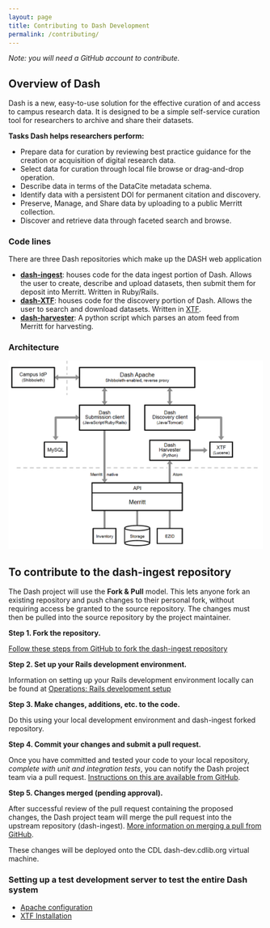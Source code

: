 ```yaml
---
layout: page
title: Contributing to Dash Development
permalink: /contributing/
---
```


_Note: you will need a GitHub account to contribute._

## Overview of Dash

Dash is a new, easy-to-use solution for the effective curation of and access to campus research data. It is designed to be a simple self-service curation tool for researchers to archive and share their datasets.

**Tasks Dash helps researchers perform:**

* Prepare data for curation by reviewing best practice guidance for the creation or acquisition of digital research data.
* Select data for curation through local file browse or drag-and-drop operation.
* Describe data in terms of the DataCite metadata schema.
* Identify data with a persistent DOI for permanent citation and discovery.
* Preserve, Manage, and Share data by uploading to a public Merritt collection.
* Discover and retrieve data through faceted search and browse.

### Code lines

There are three Dash repositories which make up the DASH web application

* **[dash-ingest](https://github.com/CDLUC3/dash-ingest)**: houses code for the data ingest portion of Dash. Allows the user to create, describe and upload datasets, then submit them for deposit into Merritt.  Written in Ruby/Rails.
* **[dash-XTF](https://github.com/CDLUC3/dash-xtf)**: houses code for the discovery portion of Dash.  Allows the user to search and download datasets.  Written in [XTF](http://xtf.cdlib.org/).
* **[dash-harvester](https://github.com/CDLUC3/dash-harvester)**: A python script which parses an atom feed from Merritt for harvesting.

### Architecture
![Architecture](https://raw.githubusercontent.com/CDLUC3/dash/gh-pages/docs/DashArchitecture.png)


## To contribute to the dash-ingest repository

The Dash project will use the **Fork & Pull** model. This lets anyone fork an existing repository and push changes to their personal fork, without requiring access be granted to the source repository. The changes must then be pulled into the source repository by the project maintainer.

**Step 1. Fork the repository.** 

[Follow these steps from GitHub to fork the dash-ingest repository](https://help.github.com/articles/fork-a-repo)

**Step 2. Set up your Rails development environment.**

Information on setting up your Rails development environment locally can be found at [Operations: Rails development setup](https://github.com/CDLUC3/dash/rails-setup)

**Step 3. Make changes, additions, etc. to the code.**

Do this using your local development environment and dash-ingest forked repository.

**Step 4. Commit your changes and submit a pull request.**

Once you have committed and tested your code to your local repository, _complete with unit and integration tests_, you can notify the Dash project team via a pull request. [Instructions on this are available from GitHub](https://help.github.com/articles/using-pull-requests).

**Step 5. Changes merged (pending approval).**

After successful review of the pull request containing the proposed changes, the Dash project team will merge the pull request into the upstream repository (dash-ingest). [More information on merging a pull from GitHub](https://help.github.com/articles/merging-a-pull-request).

These changes will be deployed onto the CDL dash-dev.cdlib.org virtual machine.

### Setting up a test development server to test the entire Dash system
* [Apache configuration](https://github.com/CDLUC3/dash/infrastructure)
* [XTF Installation](https://github.com/CDLUC3/dash/XTF-Installation) 
